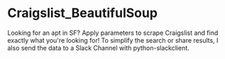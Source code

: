 # Craigslist_BeautifulSoup
Looking for an apt in SF? Apply parameters to scrape Craigslist and find exactly what you're looking for! To simplify the search or share  results, I also send the data to a Slack Channel with python-slackclient. 
